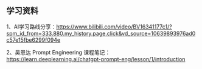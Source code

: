 ## 学习资料

1、AI学习路线分享：https://www.bilibili.com/video/BV16341177c1/?spm_id_from=333.880.my_history.page.click&vd_source=10639893976ad0c57e15fbe6299f094e

2、吴恩达 Prompt Engineering 课程笔记：https://learn.deeplearning.ai/chatgpt-prompt-eng/lesson/1/introduction
